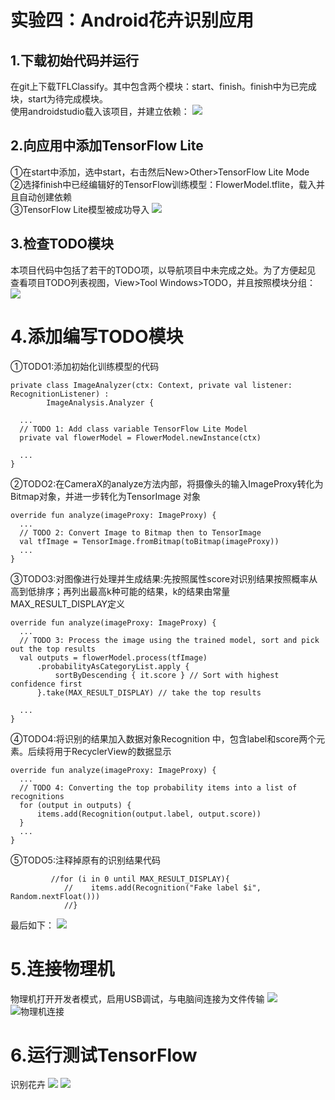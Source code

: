 # 实验四：Android花卉识别应用 #

## 1.下载初始代码并运行
在git上下载TFLClassify。其中包含两个模块：start、finish。finish中为已完成块，start为待完成模块。  
使用androidstudio载入该项目，并建立依赖：
![](./photo/1.%E8%BD%BD%E5%85%A5%E9%A1%B9%E7%9B%AE.PNG)  

## 2.向应用中添加TensorFlow Lite  
①在start中添加，选中start，右击然后New>Other>TensorFlow Lite Mode  
②选择finish中已经编辑好的TensorFlow训练模型：FlowerModel.tflite，载入并且自动创建依赖   
③TensorFlow Lite模型被成功导入
![](./photo/2.PNG)  

## 3.检查TODO模块
本项目代码中包括了若干的TODO项，以导航项目中未完成之处。为了方便起见  
查看项目TODO列表视图，View>Tool Windows>TODO，并且按照模块分组：
![](./photo/3%E5%AE%9A%E4%BD%8Dtodo1.PNG)  

# 4.添加编写TODO模块  
①TODO1:添加初始化训练模型的代码
```
private class ImageAnalyzer(ctx: Context, private val listener: RecognitionListener) :
        ImageAnalysis.Analyzer {

  ...
  // TODO 1: Add class variable TensorFlow Lite Model
  private val flowerModel = FlowerModel.newInstance(ctx)

  ...
}
```
②TODO2:在CameraX的analyze方法内部，将摄像头的输入ImageProxy转化为Bitmap对象，并进一步转化为TensorImage 对象
```
override fun analyze(imageProxy: ImageProxy) {
  ...
  // TODO 2: Convert Image to Bitmap then to TensorImage
  val tfImage = TensorImage.fromBitmap(toBitmap(imageProxy))
  ...
}

```  
③TODO3:对图像进行处理并生成结果:先按照属性score对识别结果按照概率从高到低排序；再列出最高k种可能的结果，k的结果由常量MAX_RESULT_DISPLAY定义
```
override fun analyze(imageProxy: ImageProxy) {
  ...
  // TODO 3: Process the image using the trained model, sort and pick out the top results
  val outputs = flowerModel.process(tfImage)
      .probabilityAsCategoryList.apply {
          sortByDescending { it.score } // Sort with highest confidence first
      }.take(MAX_RESULT_DISPLAY) // take the top results

  ...
}
```  
④TODO4:将识别的结果加入数据对象Recognition 中，包含label和score两个元素。后续将用于RecyclerView的数据显示
```
override fun analyze(imageProxy: ImageProxy) {
  ...
  // TODO 4: Converting the top probability items into a list of recognitions
  for (output in outputs) {
      items.add(Recognition(output.label, output.score))
  }
  ...
}
```
⑤TODO5:注释掉原有的识别结果代码
```
         //for (i in 0 until MAX_RESULT_DISPLAY){
            //    items.add(Recognition("Fake label $i", Random.nextFloat()))
            //}
```
最后如下：
![](./photo/5.todo.PNG)  

# 5.连接物理机
物理机打开开发者模式，启用USB调试，与电脑间连接为文件传输
![](./photo/9.%E7%89%A9%E7%90%86%E6%9C%BA1.jpg)
![物理机连接](./photo/6%E7%89%A9%E7%90%86%E6%9C%BA2.PNG)  

# 6.运行测试TensorFlow
识别花卉
![](./photo/7.end1.jpg)
![](./photo/8.end2.jpg)